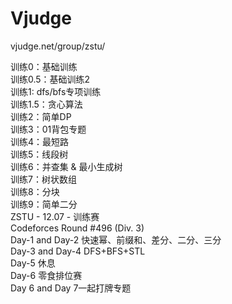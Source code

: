 # Vjudge
vjudge.net/group/zstu/

训练0：基础训练  
训练0.5：基础训练2  
训练1: dfs/bfs专项训练  
训练1.5：贪心算法  
训练2：简单DP  
训练3：01背包专题  
训练4：最短路  
训练5：线段树  
训练6：并查集 & 最小生成树  
训练7：树状数组  
训练8：分块   
训练9：简单二分   
ZSTU - 12.07 - 训练赛  
Codeforces Round #496 (Div. 3)  
Day-1 and Day-2 快速幂、前缀和、差分、二分、三分  
Day-3 and Day-4 DFS+BFS+STL  
Day-5  休息  
Day-6 零食排位赛  
Day 6 and Day 7一起打牌专题  
